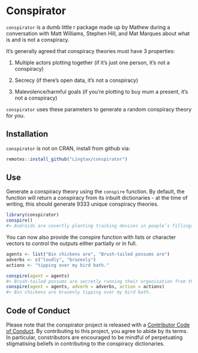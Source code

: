 
<!-- README.md is generated from README.Rmd. Please edit that file -->

# Conspirator

<!-- badges: start -->
<!-- badges: end -->

`conspirator` is a dumb little r package made up by Mathew during a
conversation with Matt Williams, Stephen Hill, and Mat Marques about
what is and is not a conspiracy.

It’s generally agreed that conspiracy theories must have 3 properties:
1. Multiple actors plotting together (if it’s just one person, it’s not
a conspiracy)

1.  Secrecy (if there’s open data, it’s not a conspiracy)
2.  Malevolence/harmful goals (if you’re plotting to buy mum a present,
    it’s not a conspiracy)

`conspirator` uses these parameters to generate a random conspiracy
theory for you.

## Installation

`conspirator` is not on CRAN, install from github via:

``` r
remotes::install_github("Lingtax/conspirator")
```

## Use

Generate a conspiracy theory using the `conspire` function. By default,
the function will return a conspiracy from its inbuilt dictionaries - at
the time of writing, this should generate 9333 unique conspiracy
theories.

``` r
library(conspirator)
conspire()
#> Androids are covertly planting tracking devices in people’s fillings.
```

You can now also provide the conspire function with lists or character
vectors to control the outputs either partially or in full.

``` r
agents <- list("Bin chickens are", "Brush-tailed possums are")
adverbs <- c("loudly", "brazenly")
actions <- "tipping over my bird bath."

conspire(agent = agents)
#> Brush-tailed possums are secretly running their organisation from the basement of a pizza place.
conspire(agent = agents, adverb = adverbs, action = actions)
#> Bin chickens are brazenly tipping over my bird bath.
```

## Code of Conduct

Please note that the conspirator project is released with a [Contributor
Code of
Conduct](https://contributor-covenant.org/version/2/0/CODE_OF_CONDUCT.html).
By contributing to this project, you agree to abide by its terms. In
particular, constributors are encouraged to be mindful of perpetuating
stigmatising beliefs in contributing to the conspiracy dictionaries.
